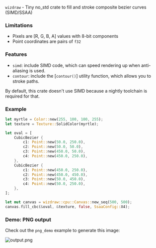 `wizdraw` - Tiny no_std crate to fill and stroke composite bezier curves (SIMD/SSAA)

### Limitations

- Pixels are [R, G, B, A] values with 8-bit components
- Point coordinates are pairs of `f32`

### Features

- `simd`: include SIMD code, which can speed rendering up when anti-aliasing is used.
- `contour`: include the [`contour()`] utility function, which allows you to stroke paths.

By default, this crate doesn't use SIMD because a nightly toolchain is required for that.

### Example

```rust
let myrtle = Color::new(255, 100, 100, 255);
let texture = Texture::SolidColor(myrtle);

let oval = [
    CubicBezier {
        c1: Point::new(50.0, 250.0),
        c2: Point::new(50.0, 50.0),
        c3: Point::new(450.0, 50.0),
        c4: Point::new(450.0, 250.0),
    },
    CubicBezier {
        c1: Point::new(450.0, 250.0),
        c2: Point::new(450.0, 450.0),
        c3: Point::new(50.0, 450.0),
        c4: Point::new(50.0, 250.0),
    },
];

let mut canvas = wizdraw::cpu::Canvas::new_seq(500, 500);
canvas.fill_cbc(&oval, &texture, false, SsaaConfig::X4);
```

### Demo: PNG output

Check out the `png_demo` example to generate this image:

![output.png](https://docs.rs/crate/wizdraw/2.1.0/source/output.png)

